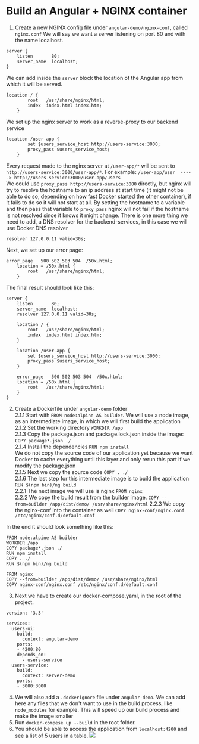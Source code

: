 # Build an Angular + NGINX container

1. Create a new NGINX config file under `angular-demo/nginx-conf`, called `nginx.conf`
We will say we want a server listening on port 80 and with the name localhost. 
```
server {
    listen       80;
    server_name  localhost;
}
```

We can add inside the `server` block the location of the Angular app from which it will be served. 
```
location / {
        root   /usr/share/nginx/html;
        index  index.html index.htm;
    }
```

We set up the nginx server to work as a reverse-proxy to our backend service
```
location /user-app {
        set $users_service_host http://users-service:3000;
        proxy_pass $users_service_host;
    }
```
Every request made to the nginx server at `/user-app/*` will be sent to `http://users-service:3000/user-app/*`. For example: `/user-app/user  -----> http://users-service:3000/user-app/users`   
We could use `proxy_pass http://users-service:3000` directly, but nginx will try to resolve the hostname to an ip address at start time (it might not be able to do so, depending on how fast Docker started the other container), if it fails to do so it will not start at all. By setting the hostname to a variable and then pass that variable to `proxy_pass` nginx will not fail if the hostname is not resolved since it knows it might change.
There is one more thing we need to add, a DNS resolver for the backend-services, in this case we will use Docker DNS resolver
```
resolver 127.0.0.11 valid=30s;
```
Next, we set up our error page:
```
error_page   500 502 503 504  /50x.html;
    location = /50x.html {
        root   /usr/share/nginx/html;
    }
```

The final result should look like this:
```
server {
    listen       80;
    server_name  localhost;
    resolver 127.0.0.11 valid=30s;

    location / {
        root   /usr/share/nginx/html;
        index  index.html index.htm;
    }

    location /user-app {
        set $users_service_host http://users-service:3000;
        proxy_pass $users_service_host;
    }

    error_page   500 502 503 504  /50x.html;
    location = /50x.html {
        root   /usr/share/nginx/html;
    }
}

```



2. Create a Dockerfile under `angular-demo` folder  
2.1.1 Start with `FROM node:alpine AS builder`. We will use a node image, as an intermediate image, in which we will first build the application  
2.1.2 Set the working directory `WORKDIR /app`  
2.1.3 Copy the package.json and package.lock.json inside the image: `COPY package*.json ./`  
2.1.4 Install the dependencies `RUN npm install`  
We do not copy the source code of our application yet because we want Docker to cache everything until this layer and only rerun this part if we modify the package.json  
2.1.5 Next we copy the source code `COPY . ./`  
2.1.6 The last step for this intermediate image is to build the application `RUN $(npm bin)/ng build`  
2.2.1 The next image we will use is nginx `FROM nginx`  
2.2.2 We copy the build result from the builder image. `COPY --from=builder /app/dist/demo/ /usr/share/nginx/html` 
2.2.3 We copy the nginx-conf into the container as well `COPY nginx-conf/nginx.conf /etc/nginx/conf.d/default.conf`  

In the end it should look something like this:
```
FROM node:alpine AS builder
WORKDIR /app
COPY package*.json ./
RUN npm install
COPY . ./
RUN $(npm bin)/ng build

FROM nginx
COPY --from=builder /app/dist/demo/ /usr/share/nginx/html
COPY nginx-conf/nginx.conf /etc/nginx/conf.d/default.conf

```


3. Next we have to create our docker-compose.yaml, in the root of the project. 
```
version: '3.3'

services:
  users-ui:
    build: 
      context: angular-demo
    ports:
    - 4200:80
    depends_on: 
      - users-service
  users-service:
    build: 
      context: server-demo
    ports:
    - 3000:3000

```

4. We will also add a `.dockerignore` file under `angular-demo`. We can add here any files that we don't want to use in the build process, like `node_modules` for example. This will speed up our build process and make the image smaller
5. Run `docker-compese up --build` in the root folder. 
6. You should be able to access the application from `localhost:4200` and see a list of 5 users in a table. 
![](https://i.ibb.co/wc5jK4x/angular-nginx.png)


